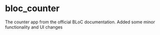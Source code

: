 # bloc_counter

The counter app from the official BLoC documentation.
Added some minor functionality and UI changes
